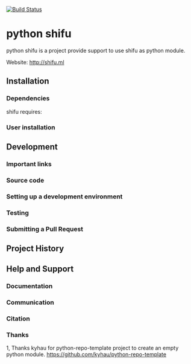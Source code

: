 [![Build Status](https://travis-ci.org/wuhaifengdhu/pyshifu.svg?branch=master)](https://travis-ci.org/wuhaifengdhu/pyshifu)

# python shifu
python shifu is a project provide support to use shifu as python module.

Website: http://shifu.ml


## Installation
### Dependencies
shifu requires:


### User installation


## Development
### Important links

### Source code

### Setting up a development environment

### Testing

### Submitting a Pull Request

## Project History

## Help and Support
### Documentation
### Communication
### Citation

### Thanks
1, Thanks kyhau for python-repo-template project to create an empty python module.
https://github.com/kyhau/python-repo-template


